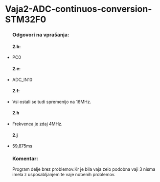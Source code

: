# Vaja2-ADC-continuos-conversion-STM32F0
<ul>
  <h3>Odgovori na vprašanja:</h3>
    <h4>2.b:</h4>
      <li>PC0</li>
    <h4>2.e:</h4>
      <li>ADC_IN10</li>
    <h4>2.f:</h4>
      <li>Vsi ostali se tudi spremenijo na 16MHz.</li>
    <h4>2.h</h4>
      <li>Frekvenca je zdaj 4MHz.</li>
    <h4>2.j</h4>
      <li>59,875ms</li>
</ul>

<ul>
  <h3>Komentar:</h3>
  <p>
    Program delje brez problemov.Kr je bila vaja zelo podobna vaji 3 nisma imela z usposabljanjem te vaje nobenih problemov.
  </p>
</ul>

